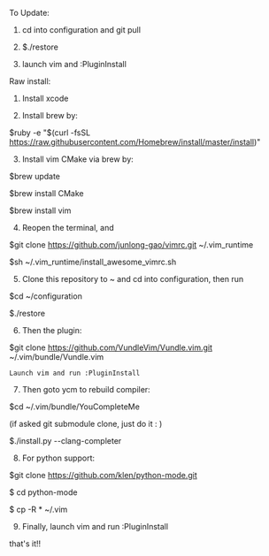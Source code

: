 To Update:

  1. cd into configuration and git pull
  
  2. $./restore
  
  3. launch vim and :PluginInstall

Raw install:

  1. Install xcode

  2. Install brew by:

  $ruby -e "$(curl -fsSL https://raw.githubusercontent.com/Homebrew/install/master/install)"

  3. Install vim CMake via brew by:

  $brew update

  $brew install CMake

  $brew install vim

  4. Reopen the terminal, and 

  $git clone https://github.com/junlong-gao/vimrc.git ~/.vim_runtime

  $sh ~/.vim_runtime/install_awesome_vimrc.sh
  
  5. Clone this repository to ~ and cd into configuration, then run 

  $cd ~/configuration
  
  $./restore


  6. Then the plugin:

  $git clone https://github.com/VundleVim/Vundle.vim.git ~/.vim/bundle/Vundle.vim

    Launch vim and run :PluginInstall

  7. Then goto ycm to rebuild compiler:

  $cd ~/.vim/bundle/YouCompleteMe

(if asked git submodule clone, just do it : )

  $./install.py --clang-completer
  
  

  8. For python support:

  $git clone https://github.com/klen/python-mode.git
  
  $ cd python-mode
  
  $ cp -R * ~/.vim

  9. Finally, launch vim and run :PluginInstall
  
that's it!!


